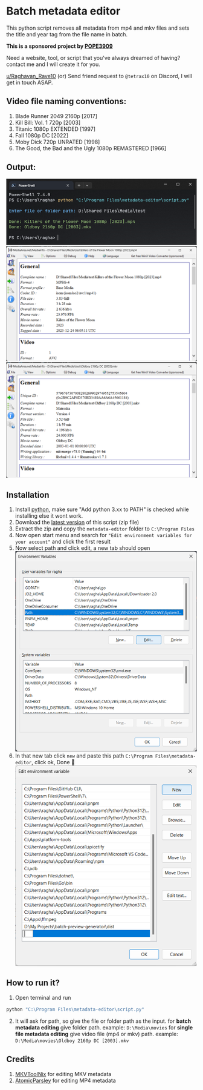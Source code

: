 # Batch metadata editor

This python script removes all metadata from mp4 and mkv files and sets the title and year tag from the file name in batch.

**This is a sponsored project by [POPE3909](https://xdaforums.com/m/pope3909.5120701/)**

Need a website, tool, or script that you've always dreamed of having? contact me and I will create it for you.

[u/Raghavan_Rave10](https://www.reddit.com/user/Raghavan_Rave10) (or) Send friend request to `@tetrax10` on Discord, I will get in touch ASAP.

## Video file naming conventions:

1. Blade Runner 2049 2160p [2017]
2. Kill Bill: Vol. 1 720p [2003]
3. Titanic 1080p EXTENDED [1997]
4. Fall 1080p DC [2022]
5. Moby Dick 720p UNRATED [1998]
6. The Good, the Bad and the Ugly 1080p REMASTERED [1966]

## Output:

![terminal](./assets/terminal.png)
![movie 1](./assets/1.png)
![movie 2](./assets/2.png)

## Installation

1. Install [python](https://www.python.org/downloads/), make sure "Add python 3.xx to PATH" is checked while installing else it wont work.
2. Download the [latest version](https://github.com/Tetrax-10/batch-metadata-editor/releases/latest) of this script (zip file)
3. Extract the zip and copy the `metadata-editor` folder to `C:\Program Files`
4. Now open start menu and search for `"Edit environment variables for your account"` and click the first result
5. Now select path and click edit, a new tab should open
   </br>
   ![environment variables tab](/assets/environment-variables-tab.png)
6. In that new tab click `new` and paste this path `C:\Program Files\metadata-editor`, click ok, Done 🎉
   </br>
   ![new-environment-variable](/assets/new-environment-variable.png)

## How to run it?

1. Open terminal and run

```sh
python "C:\Program Files\metadata-editor\script.py"
```

2. It will ask for path, so give the file or folder path as the input.
   for **batch metadata editing** give folder path. example: `D:\Media\movies`
   for **single file metadata editing** give video file (mp4 or mkv) path. example: `D:\Media\movies\Oldboy 2160p DC [2003].mkv`

## Credits

1. [MKVToolNix](https://mkvtoolnix.download/) for editing MKV metadata
2. [AtomicParsley](https://github.com/wez/atomicparsley) for editing MP4 metadata
